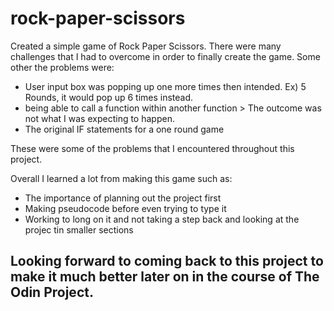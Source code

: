 # rock-paper-scissors

Created a simple game of Rock Paper Scissors.  There were many challenges that I had to overcome in order to finally create the game.
Some other the problems were:
  - User input box was popping up one more times then intended.  Ex) 5 Rounds, it would pop up 6 times instead.
  - being able to call a function within another function > The outcome was not what I was expecting to happen.
  - The original IF statements for a one round game

  These were some of the problems that I encountered throughout this project.

  Overall I learned a lot from making this game such as:
  - The importance of planning out the project first
  - Making pseudocode before even trying to type it
  - Working to long on it and not taking a step back and looking at the projec tin smaller sections

Looking forward to coming back to this project to make it much better later on in the course of The Odin Project.
  -------------------------------------------------------------------------------------------------------------------------------------------------------
